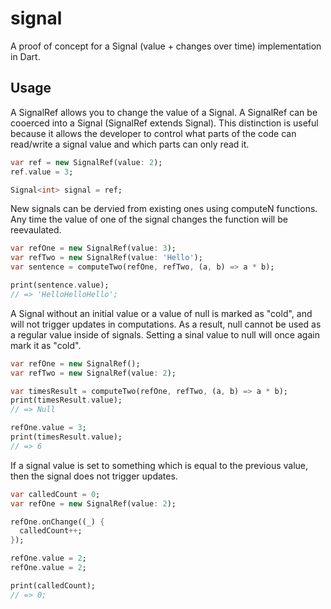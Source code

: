 # signal

A proof of concept for a Signal (value + changes over time) implementation in Dart.

## Usage

A SignalRef allows you to change the value of a Signal.  A SignalRef can be
cooerced into a Signal (SignalRef extends Signal).  This distinction is useful because it allows the developer to control what parts of the code can read/write a signal value and which parts can only read it.

```dart
var ref = new SignalRef(value: 2);
ref.value = 3;

Signal<int> signal = ref;
```

New signals can be dervied from existing ones using computeN functions.  Any time the
value of one of the signal changes the function will be reevaulated.

```dart
var refOne = new SignalRef(value: 3);
var refTwo = new SignalRef(value: 'Hello');
var sentence = computeTwo(refOne, refTwo, (a, b) => a * b);

print(sentence.value);
// => 'HelloHelloHello';
```

A Signal without an initial value or a value of null is marked as "cold", and will
not trigger updates in computations.  As a result, null cannot be used as a regular value inside of signals.  Setting a sinal value to null will once again mark it as "cold".

```dart
var refOne = new SignalRef();
var refTwo = new SignalRef(value: 2);

var timesResult = computeTwo(refOne, refTwo, (a, b) => a * b);
print(timesResult.value);
// => Null

refOne.value = 3;
print(timesResult.value);
// => 6

```

If a signal value is set to something which is equal to the previous value, then the signal does not trigger updates.

```dart
var calledCount = 0;
var refOne = new SignalRef(value: 2);

refOne.onChange((_) {
  calledCount++;
});

refOne.value = 2;
refOne.value = 2;

print(calledCount);
// => 0;
```
